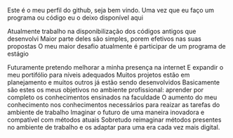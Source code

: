 Este é o meu perfil do github, seja bem vindo. 
Uma vez que eu faço um programa ou código eu o deixo disponível aqui

Atualmente trabalho na disponibilização dos códigos antigos que desenvolvi
Maior parte deles são simples, porem efetivos nas suas propostas
O meu maior desafio atualmente é participar de um programa de estágio 

Futuramente pretendo melhorar a minha presença na internet 
E expandir o meu portifólio para níveis adequados
Muitos projetos estão em planejamento e muitos outros já estão sendo desenvolvidos
Basicamente são estes os meus objetivos no ambiente profissional: aprender por completo os conhecimentos ensinados na faculdade
O aumento do meu conhecimento nos conhecimentos necessários para reaizar as tarefas do ambiente de trabalho
Imaginar o futuro de uma maneira inovadora e compatível com métodos atuais
Sobretudo reimaginar métodos presentes no ambiente de trabalho e os adaptar para uma era cada vez mais digital.
